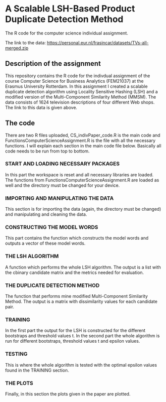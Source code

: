 # A Scalable LSH-Based Product Duplicate Detection Method
The R code for the computer science individual assignment. 

The link to the data: https://personal.eur.nl/frasincar/datasets/TVs-all-merged.zip

## Description of the assignment
This repository contains the R code for the indivdual assignment of the course Computer Science for Business Analytics (FEM21037) at the Erasmus University Rotterdam. 
In this assignment I created a scalable duplicate detection algorithm using Locality Sensitive Hashing (LSH) and a modified version of the Multi-Component Similarity Method (MMSM). 
The data consists of 1624 television descriptions of four different Web shops. The link to this data is given above. 

## The code
There are two R files uploaded, CS_indivPaper_code.R is the main code and FunctionsComputerScienceAssignment.R is the file with all the necessary functions. I will explain each section in the main code file below. Basically all code needs to be run from top to bottom.

### START AND LOADING NECESSARY PACKAGES
In this part the workspace is reset and all necessary libraries are loaded. The functions from FunctionsComputerScienceAssignment.R are loaded as well and the directory must be changed for your device.

### IMPORTING AND MANIPULATING THE DATA
This section is for importing the data (again, the directory must be changed) and manipulating and cleaning the data.

### CONSTRUCTING THE MODEL WORDS
This part contains the function which constructs the model words and outputs a vector of these model words.

### THE LSH ALGORITHM
A function which performs the whole LSH algorithm. The output is a list with the cbinary candidate matrix and the metrics needed for evaluation.

### THE DUPLICATE DETECTION METHOD
The function that performs mine modified Multi-Component Similarity Method. The output is a matrix with dissimilarity values for each candidate pair.

### TRAINING
In the first part the output for the LSH is constructed for the different bootstraps and threshold values t. In the second part the whole algorithm is run for different bootstraps, threshold values t and epsilon values.

### TESTING
This is where the whole algorithm is tested with the optimal epsilon values found in the TRAINING section.

### THE PLOTS
Finally, in this section the plots given in the paper are plotted.




